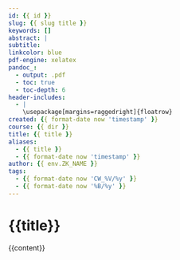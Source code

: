 ```yaml
---
id: {{ id }}
slug: {{ slug title }}
keywords: []
abstract: |
subtitle:
linkcolor: blue
pdf-engine: xelatex
pandoc_:
  - output: .pdf
  - toc: true
  - toc-depth: 6
header-includes:
  - |
    \usepackage[margins=raggedright]{floatrow}
created: {{ format-date now 'timestamp' }}
course: {{ dir }}
title: {{ title }}
aliases:
  - {{ title }}
  - {{ format-date now 'timestamp' }}
author: {{ env.ZK_NAME }}
tags:
  - {{ format-date now 'CW_%V/%y' }}
  - {{ format-date now '%B/%y' }}
---
```


# {{title}}

{{content}}


